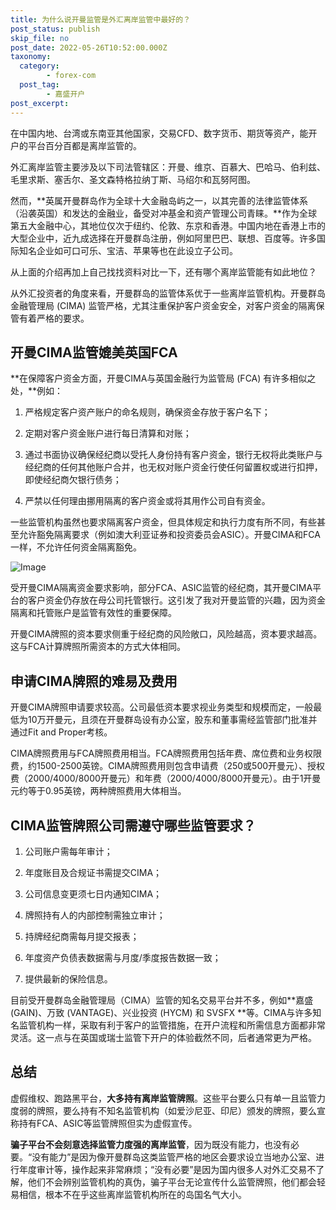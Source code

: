 ```yaml
---
title: 为什么说开曼监管是外汇离岸监管中最好的？
post_status: publish
skip_file: no
post_date: 2022-05-26T10:52:00.000Z
taxonomy:
  category:
        - forex-com
  post_tag:
        - 嘉盛开户
post_excerpt: 
---
```

在中国内地、台湾或东南亚其他国家，交易CFD、数字货币、期货等资产，能开户的平台百分百都是离岸监管的。

外汇离岸监管主要涉及以下司法管辖区：开曼、维京、百慕大、巴哈马、伯利兹、毛里求斯、塞舌尔、圣文森特格拉纳丁斯、马绍尔和瓦努阿图。

然而，**英属开曼群岛作为全球十大金融岛屿之一，以其完善的法律监管体系（沿袭英国）和发达的金融业，备受对冲基金和资产管理公司青睐。**作为全球第五大金融中心，其地位仅次于纽约、伦敦、东京和香港。中国内地在香港上市的大型企业中，近九成选择在开曼群岛注册，例如阿里巴巴、联想、百度等。许多国际知名企业如可口可乐、宝洁、苹果等也在此设立子公司。

从上面的介绍再加上自己找找资料对比一下，还有哪个离岸监管能有如此地位？

从外汇投资者的角度来看，开曼群岛的监管体系优于一些离岸监管机构。开曼群岛金融管理局 (CIMA) 监管严格，尤其注重保护客户资金安全，对客户资金的隔离保管有着严格的要求。

## 开曼CIMA监管媲美英国FCA

**在保障客户资金方面，开曼CIMA与英国金融行为监管局 (FCA) 有许多相似之处，**例如：

1. 严格规定客户资产账户的命名规则，确保资金存放于客户名下；

1. 定期对客户资金账户进行每日清算和对账；

1. 通过书面协议确保经纪商以受托人身份持有客户资金，银行无权将此类账户与经纪商的任何其他账户合并，也无权对账户资金行使任何留置权或进行扣押，即使经纪商欠银行债务；

1. 严禁以任何理由挪用隔离的客户资金或将其用作公司自有资金。

一些监管机构虽然也要求隔离客户资金，但具体规定和执行力度有所不同，有些甚至允许豁免隔离要求（例如澳大利亚证券和投资委员会ASIC）。开曼CIMA和FCA一样，不允许任何资金隔离豁免。

![Image](https://prod-files-secure.s3.us-west-2.amazonaws.com/39ed1227-6d7d-4570-be36-9ccd4a2c4241/bd849744-3fcb-4a37-8312-357962c8f065/image.png?X-Amz-Algorithm=AWS4-HMAC-SHA256&X-Amz-Content-Sha256=UNSIGNED-PAYLOAD&X-Amz-Credential=ASIAZI2LB4666ORFUVFY%2F20250721%2Fus-west-2%2Fs3%2Faws4_request&X-Amz-Date=20250721T041333Z&X-Amz-Expires=3600&X-Amz-Security-Token=IQoJb3JpZ2luX2VjELT%2F%2F%2F%2F%2F%2F%2F%2F%2F%2FwEaCXVzLXdlc3QtMiJIMEYCIQDv0n5HVn9r03nnrj%2F2k1TyaArk3C9mRrwGRkgSVKnwnAIhAPa7ApoZ%2BPUKCsC%2FH4snQsk1aci4ACC1HhgtI%2FQdC2YjKogECM3%2F%2F%2F%2F%2F%2F%2F%2F%2F%2FwEQABoMNjM3NDIzMTgzODA1IgxBORZIcSB1im3sfiQq3AMO6dxg0nBdUNltid%2BM6hu2Sx5KPYVaeY%2BimWRB53q89D6zV6A6ZyKvwXWnRkTPO3bS8Rcf7XgrrcftnqQtoVBRZstYZVdEF2%2FvdN1z0upm0vQcni9RCply%2FIPDRCnUd5gUUFAgRKwOy%2Bjrr%2BBten2v%2F2YP3KHmTbR2iYRT6BSsTmQulQde8tgFdfZGx%2BZkk%2ByWHWQkw33UKLfGe5utdxTD0meadWbouZRM5M3LRxQxnwZfydkumO8Exg6VuedNV%2FgIWeBDtnD%2F7nUZ6ViYypjfULC7xzo%2B6R0k5C8qZoklZkLbTmkrlii4Bo1z6zRvS53%2FfoRHj5auO7oU5U1oLwgs1hvA4sxwwdFyGtsq7HEgez6QosBO1WP3E4M8BulPf09G3Z345LvxP1YH5ywXXAhJTep3k7wQohkW9cGRBKQ2zWnSXcm31a5bll7i7EIuRTbSf6tSbofabNw8RfmsDsbcrq5xjK5ZjysHYRGN%2FR%2Fg5fNlWpqqwTj7AlXGUezWdOnKsHV1g57oaBvF9pxCGO%2Fs4ClqDCBh2j%2B7DhWqQ2o5JOpi9q0INW3qMOT5estiyQ8JdW7J45Otn%2Bu3ywLkZuoxHeF3bWIE712er%2Be4Os%2Bvupa4cXEX3xbkhhmjfjCj%2BvbDBjqkAQBojMNsLqICs4pzAlvWnGbePCDBGEn7Vc5%2FcsNlIPUAs%2FW0%2BT0zUGdhkXqERVOZgTGvZOanCCAhRmaOClvOKGnKI1SEfd9drF57BtZyhO%2BEL0k%2B1SH3Aoh%2FlvwNP3WXea1%2FkPIM%2BMaeVg1uFHABDVIwVX4Ghq83xnTPSqxDRIOxniQSDsjPVpon%2FjyHF4cciDWwaCDrc%2FgaDZ4awC%2Fp1sgMDOxE&X-Amz-Signature=a6fe65eaa2d66158ae857b9d793fb7edc3814c4cd6f6d8565d81b684192bca1c&X-Amz-SignedHeaders=host&x-amz-checksum-mode=ENABLED&x-id=GetObject)

受开曼CIMA隔离资金要求影响，部分FCA、ASIC监管的经纪商，其开曼CIMA平台的客户资金仍存放在母公司托管银行。这引发了我对开曼监管的兴趣，因为资金隔离和托管账户是监管有效性的重要保障。

开曼CIMA牌照的资本要求侧重于经纪商的风险敞口，风险越高，资本要求越高。这与FCA计算牌照所需资本的方式大体相同。

## **申请CIMA牌照的难易及费用**

开曼CIMA牌照申请要求较高。公司最低资本要求视业务类型和规模而定，一般最低为10万开曼元，且须在开曼群岛设有办公室，股东和董事需经监管部门批准并通过Fit and Proper考核。

CIMA牌照费用与FCA牌照费用相当。FCA牌照费用包括年费、席位费和业务权限费，约1500-2500英镑。CIMA牌照费用则包含申请费（250或500开曼元）、授权费（2000/4000/8000开曼元）和年费（2000/4000/8000开曼元）。由于1开曼元约等于0.95英镑，两种牌照费用大体相当。

## CIMA监管牌照公司需遵守哪些监管要求？

1. 公司账户需每年审计；

1. 年度账目及合规证书需提交CIMA；

1. 公司信息变更须七日内通知CIMA；

1. 牌照持有人的内部控制需独立审计；

1. 持牌经纪商需每月提交报表；

1. 年度资产负债表数据需与月度/季度报告数据一致；

1. 提供最新的保险信息。

目前受开曼群岛金融管理局（CIMA）监管的知名交易平台并不多，例如**嘉盛 (GAIN)、万致 (VANTAGE)、兴业投资 (HYCM) 和 SVSFX **等。CIMA与许多知名监管机构一样，采取有利于客户的监管措施，在开户流程和所需信息方面都非常灵活。这一点与在英国或瑞士监管下开户的体验截然不同，后者通常更为严格。

## 总结

虚假维权、跑路黑平台，**大多持有离岸监管牌照**。这些平台要么只有单一且监管力度弱的牌照，要么持有不知名监管机构（如爱沙尼亚、印尼）颁发的牌照，要么宣称持有FCA、ASIC等监管牌照但实为虚假宣传。

**骗子平台不会刻意选择监管力度强的离岸监管**，因为既没有能力，也没有必要。“没有能力”是因为像开曼群岛这类监管严格的地区会要求设立当地办公室、进行年度审计等，操作起来非常麻烦；“没有必要”是因为国内很多人对外汇交易不了解，他们不会辨别监管机构的真伪，骗子平台无论宣传什么监管牌照，他们都会轻易相信，根本不在乎这些离岸监管机构所在的岛国名气大小。